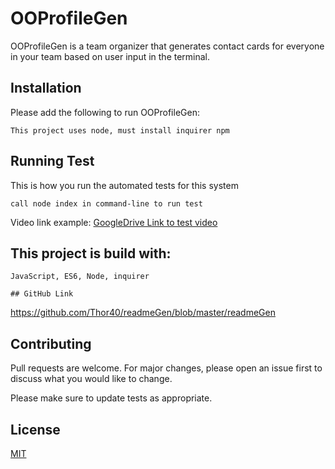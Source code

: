 # OOProfileGen

OOProfileGen is a team organizer that generates contact cards for everyone in your team based on user input in the terminal.

  ## Installation
  Please add the following to run OOProfileGen:
  
  ```
  This project uses node, must install inquirer npm
  ```
  
  ## Running Test
  This is how you run the automated tests for this system
  
  ```
  call node index in command-line to run test
  ```
  Video link example: [GoogleDrive Link to test video]()
  
  ## This project is build with:
  
  ```
  JavaScript, ES6, Node, inquirer
  ```
    ## GitHub Link
  https://github.com/Thor40/readmeGen/blob/master/readmeGen

## Contributing
Pull requests are welcome. For major changes, please open an issue first to discuss what you would like to change.

Please make sure to update tests as appropriate.

## License
[MIT](https://choosealicense.com/licenses/mit/)
  
  
